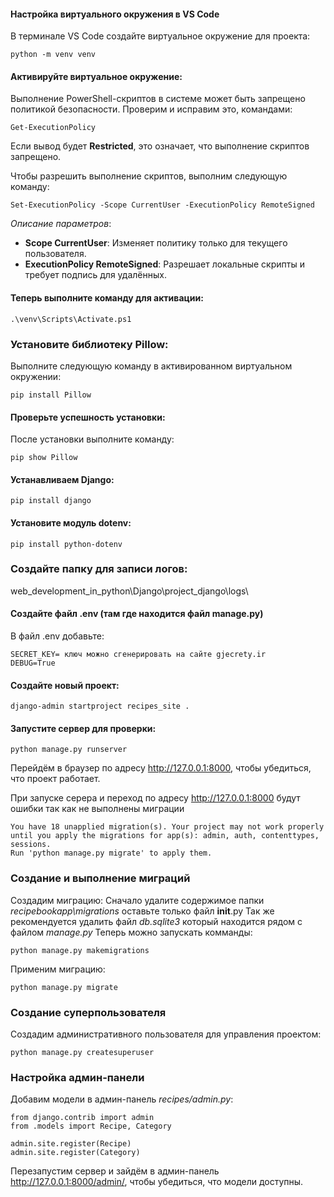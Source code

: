 #### Настройка виртуального окружения в VS Code
В терминале VS Code создайте виртуальное окружение для проекта:
```
python -m venv venv
```
#### Активируйте виртуальное окружение:
Выполнение PowerShell-скриптов в системе может быть запрещено политикой безопасности. Проверим и исправим это, командами:
```
Get-ExecutionPolicy
```
Если вывод будет **Restricted**, это означает, что выполнение скриптов запрещено.

Чтобы разрешить выполнение скриптов, выполним следующую команду:
```
Set-ExecutionPolicy -Scope CurrentUser -ExecutionPolicy RemoteSigned
```
*Описание параметров*:

- **Scope CurrentUser**: Изменяет политику только для текущего пользователя.
- **ExecutionPolicy RemoteSigned**: Разрешает локальные скрипты и требует подпись для удалённых.
#### Теперь выполните команду для активации:
```
.\venv\Scripts\Activate.ps1
```
### Установите библиотеку Pillow:

Выполните следующую команду в активированном виртуальном окружении:
```
pip install Pillow
```
#### Проверьте успешность установки:

После установки выполните команду:
```
pip show Pillow
```
#### Устанавливаем Django:
```
pip install django
```

#### Установите модуль dotenv:
```
pip install python-dotenv
```
### Создайте папку для записи логов:
web_development_in_python\Django\project_django\logs\

#### Создайте файл .env (там где находится файл manage.py)
В файл .env добавьте:
```
SECRET_KEY= ключ можно сгенерировать на сайте gjecrety.ir
DEBUG=True

```

#### Создайте новый проект:
```
django-admin startproject recipes_site .
```
#### Запустите сервер для проверки:
```
python manage.py runserver
```
Перейдём в браузер по адресу http://127.0.0.1:8000, чтобы убедиться, что проект работает.

При запуске серера и переход по адресу http://127.0.0.1:8000 будут ошибки так как не выполнены миграции
```
You have 18 unapplied migration(s). Your project may not work properly until you apply the migrations for app(s): admin, auth, contenttypes, sessions.
Run 'python manage.py migrate' to apply them.
```
### Создание и выполнение миграций
Создадим миграцию:
Сначало удалите содержимое папки *recipebookapp\migrations* оставьте только файл __init__.py
Так же рекомендуется удалить файл *db.sqlite3* который находится рядом с файлом *manage.py*
Теперь можно запускать комманды:
```
python manage.py makemigrations
```
Применим миграцию:
```
python manage.py migrate
```
### Создание суперпользователя
Создадим административного пользователя для управления проектом:
```
python manage.py createsuperuser
```
### Настройка админ-панели
Добавим модели в админ-панель *recipes/admin.py*:
```
from django.contrib import admin
from .models import Recipe, Category

admin.site.register(Recipe)
admin.site.register(Category)
```
Перезапустим сервер и зайдём в админ-панель http://127.0.0.1:8000/admin/, чтобы убедиться, что модели доступны.